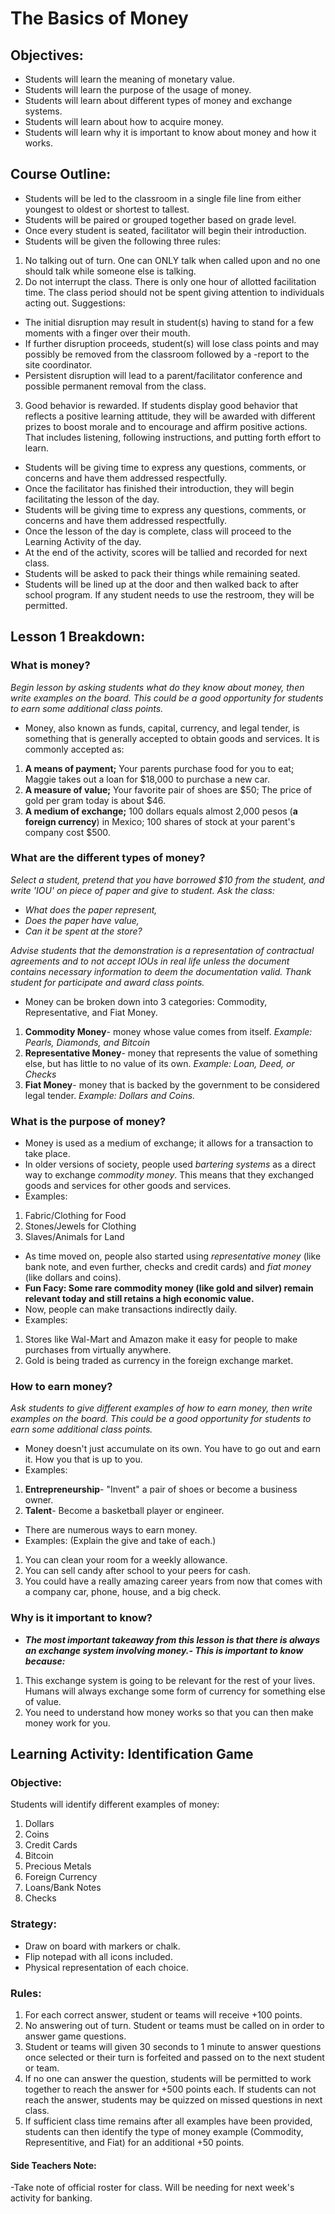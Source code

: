 # The Basics of Money
## Objectives:
- Students will learn the meaning of monetary value.
- Students will learn the purpose of the usage of money.
- Students will learn about different types of money and exchange systems.
- Students will learn about how to acquire money.
- Students will learn why it is important to know about money and how it works.

## Course Outline:
- Students will be led to the classroom in a single file line from either youngest to oldest or shortest to tallest.
- Students will be paired or grouped together based on grade level.
- Once every student is seated, facilitator will begin their introduction.
- Students will be given the following three rules:
1. No talking out of turn.
One can ONLY talk when called upon and no one should talk while someone else is talking.
2. Do not interrupt the class.
There is only one hour of allotted facilitation time. The class period should not be spent giving attention to individuals acting out. Suggestions:
- The initial disruption may result in student(s) having to stand for a few moments with a finger over their mouth.
- If further disruption proceeds, student(s) will lose class points and may possibly be removed from the classroom followed by a -report to the site coordinator.
- Persistent disruption will lead to a parent/facilitator conference and possible permanent removal from the class.
3. Good behavior is rewarded.
If students display good behavior that reflects a positive learning attitude, they will be awarded with different prizes to boost morale and to encourage and affirm positive actions. 
That includes listening, following instructions, and putting forth effort to learn.
- Students will be giving time to express any questions, comments, or concerns and have them addressed respectfully.
- Once the facilitator has finished their introduction, they will begin facilitating the lesson of the day.
- Students will be giving time to express any questions, comments, or concerns and have them addressed respectfully.
- Once the lesson of the day is complete, class will proceed to the Learning Activity of the day.
- At the end of the activity, scores will be tallied and recorded for next class.
- Students will be asked to pack their things while remaining seated.
- Students will be lined up at the door and then walked back to after school program. If any student needs to use the restroom, they will be permitted.

## Lesson 1 Breakdown:
### What is money? 
*Begin lesson by asking students what do they know about money, then write examples on the board. This could be a good opportunity for students to earn some additional class points.*
- Money, also known as funds, capital, currency, and legal tender, is something that is generally accepted to obtain goods and services. It is commonly accepted as:
1. **A means of payment;** Your parents purchase food for you to eat; Maggie takes out a loan for $18,000 to purchase a new car.
2. **A measure of value;** Your favorite pair of shoes are $50; The price of gold per gram today is about $46.
3. **A medium of exchange;** 100 dollars equals almost 2,000 pesos (**a foreign currency**) in Mexico; 100 shares of stock at your parent's company cost $500.

### What are the different types of money?
*Select a student, pretend that you have borrowed $10 from the student, and write 'IOU' on piece of paper and give to student. Ask the class:*
- *What does the paper represent,*
- *Does the paper have value,*
- *Can it be spent at the store?*

*Advise students that the demonstration is a representation of contractual agreements and to not accept IOUs in real life unless the document contains necessary information to deem the documentation valid. Thank student for participate and award class points.*

- Money can be broken down into 3 categories: Commodity, Representative, and Fiat Money.
1. **Commodity Money**- money whose value comes from itself. *Example: Pearls, Diamonds, and Bitcoin*
2. **Representative Money**- money that represents the value of something else, but has little to no value of its own. *Example: Loan, Deed, or Checks*
3. **Fiat Money**- money that is backed by the government to be considered legal tender. *Example: Dollars and Coins.*

### What is the purpose of money?
- Money is used as a medium of exchange; it allows for a transaction to take place.
- In older versions of society, people used *bartering systems* as a direct way to exchange *commodity money*. This means that they exchanged goods and services for other goods and services. 
- Examples: 
1. Fabric/Clothing for Food
2. Stones/Jewels for Clothing
3. Slaves/Animals for Land
- As time moved on, people also started using *representative money* (like bank note, and even further, checks and credit cards) and *fiat money* (like dollars and coins).
- **Fun Facy: Some rare commodity money (like gold and silver) remain relevant today and still retains a high economic value.**
- Now, people can make transactions indirectly daily. 
- Examples: 
1. Stores like Wal-Mart and Amazon make it easy for people to make purchases from virtually anywhere.
2. Gold is being traded as currency in the foreign exchange market.

### How to earn money?
*Ask students to give different examples of how to earn money, then write examples on the board. This could be a good opportunity for students to earn some additional class points.*
- Money doesn't just accumulate on its own. You have to go out and earn it. How you that is up to you.
- Examples:
1. **Entrepreneurship**- "Invent" a pair of shoes or become a business owner.
2. **Talent**- Become a basketball player or engineer.
- There are numerous ways to earn money.
- Examples: (Explain the give and take of each.)
1. You can clean your room for a weekly allowance.
2. You can sell candy after school to your peers for cash.
3. You could have a really amazing career years from now that comes with a company car, phone, house, and a big check.

### Why is it important to know?
- ***The most important takeaway from this lesson is that there is always an exchange system involving money.- This is important to know because:***
1. This exchange system is going to be relevant for the rest of your lives. Humans will always exchange some form of currency for something else of value.
2. You need to understand how money works so that you can then make money work for you.

## Learning Activity: Identification Game
### Objective: 
Students will identify different examples of money:
1. Dollars
2. Coins
3. Credit Cards
4. Bitcoin
5. Precious Metals
6. Foreign Currency
7. Loans/Bank Notes
8. Checks

### Strategy:
- Draw on board with markers or chalk.
- Flip notepad with all icons included.
- Physical representation of each choice.

### Rules:
1. For each correct answer, student or teams will receive +100 points.
2. No answering out of turn. Student or teams must be called on in order to answer game questions.
3. Student or teams will given 30 seconds to 1 minute to answer questions once selected or their turn is forfeited and passed on to the next student or team.
4. If no one can answer the question, students will be permitted to work together to reach the answer for +500 points each. If students can not reach the answer, students may be quizzed on missed questions in next class.
5. If sufficient class time remains after all examples have been provided, students can then identify the type of money example (Commodity, Representitive, and Fiat) for an additional +50 points.

#### Side Teachers Note: 
-Take note of official roster for class. Will be needing for next week's activity for banking.
